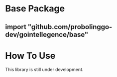 # Base Package

## import "github.com/probolinggo-dev/gointellegence/base"

# How To Use

This library is still under development.
